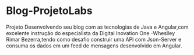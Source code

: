 # Blog-ProjetoLabs
Projeto Desenvolvendo seu blog com as tecnologias de Java e Angular,com excelente instrução do especialista da Digital Inovation One -Wheslley Rimar Bezerra,tendo como desafio construir uma API com Json-Server e consuma os dados em um feed de mensagens desenvolvido em Angular.
